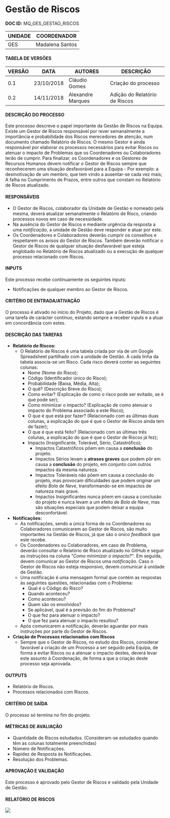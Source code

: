 # Gestão de Riscos

**DOC ID:** MQ_GES_GESTAO_RISCOS

| UNIDADE | COORDENADOR |
|---------|-------------|
|GES|Madalena Santos|

#### **TABELA DE VERSÕES**
| VERSÃO | DATA | AUTORES | DESCRIÇÃO |
|-|-|-|-|
| 0.1 | 23/10/2018 | Cláudio Gomes | Criação do processo |
| 0.2 | 14/11/2018 | Alexandre Marques | Adição do Relatório de Riscos|

#### **DESCRIÇÃO DO PROCESSO**
Este processo descreve o papel importante da Gestão de Riscos na Equipa. Existe um Gestor de Riscos responsável por rever semanalmente a importância e probabilidade dos Riscos merecedores de atenção, num documento chamado Relatório de Riscos. O mesmo Gestor é ainda responsável por elaborar os processos necessários para evitar Riscos ou atenuar o impacto de Problemas que os Coordenadores ou Colaboradores terão de cumprir. Para finalizar, os Coordenadores e os Gestores de Recursos Humanos devem notificar o Gestor de Riscos sempre que reconhecerem uma situação desfavorável para a Equipa - Por exemplo: a desmotivação de um membro, que tem vindo a ausentar-se cada vez mais; A falha no Cumprimento de Prazos, entre outros que constam no Relatório de Riscos atualizado.

#### **RESPONSÁVEIS**

- O Gestor de Riscos, colaborador da Unidade de Gestão e nomeado pela mesma, deverá atualizar semanalmente o Relatório de Risco, criando processos novos em caso de necessidade.
- Na ausência do Gestor de Riscos e mediante urgência da resposta a uma *notificação*, a unidade de Gestão deve responder e atuar por este.
- Os Coordenadores e Colaboradores deverão cumprir os conselhos e respeitarem os avisos do Gestor de Riscos. Também deverão notificar o Gestor de Riscos de qualquer situação desfavorável que esteja englobado no Relatório de Riscos atualizado ou a execução de qualquer processo relacionado com Riscos.

#### **INPUTS**
Este processo recebe continuamente os seguintes inputs:
- Notificações de qualquer membro ao Gestor de Riscos.

#### **CRITÉRIO DE ENTRADA/ATIVAÇÃO**
O processo é ativado no início do Projeto, dado que a Gestão de Riscos é uma tarefa de carácter contínuo, estando sempre a receber inputs e a atuar em concordância com estes.

#### **DESCRIÇÃO DAS TAREFAS**
- **Relatório de Riscos:**
  - O Relatório de Riscos é uma tabela criada por via de um Google Spreadsheet partilhado com a unidade de Gestão. A cada linha da tabela associa-se um Risco. Cada risco deverá conter as seguintes colunas:
    - Nome (Nome do Risco);
    - Código (Identificador único do Risco);
    - Probabilidade (Baixa, Média, Alta);
    - O quê? (Descrição Breve do Risco);
    - Como evitar? (Explicação de como o risco pode ser evitado, se é que pode ser);
    - Como minimizar o impacto? (Explicação de como atenuar o impacto do Problema associado a este Risco);
    - O que é que está por fazer? (Relacionado com as últimas duas colunas, a explicação do que é que o Gestor de Riscos ainda tem de fazer);
    - O que é que está feito? (Relacionado com as últimas três colunas, a explicação do que é que o Gestor de Riscos já fez);
    - Impacto (Insignificante, Tolerável, Sério, Catastrófico);
      - Impactos Catastróficos põem em causa a **conclusão** do projeto.
      - Impactos Sérios levam a **atrasos graves** que podem pôr em causa a **conclusão** do projeto, em conjunto com outros impactos da mesma natureza.
      - Impactos Toleráveis não põem em causa a conclusão do projeto, mas provocam dificuldades que podem originar um efeito *Bola de Neve*, transformando-se em impactos de natureza mais grave.
      - Impactos Insignificantes nunca põem em causa a conclusão do projeto e nunca levam a um efeito de *Bola de Neve*, mas são situações especiais que podem deixar a equipa desconfortável.
- **Notificações:**
  - As notificações, sendo a única forma de os Coordenadores ou Colaboradores comunicarem ao Gestor de Riscos, são muito importantes na Gestão de Riscos, já que são o único *feedback* que este recebe.
  - Os Coordenadores ou Colaboradores, em caso de Problema, deverão consultar o Relatório de Risco atualizado no GitHub e seguir as instruções na coluna *"Como minimizar o impacto?"*. Em seguida, devem comunicar ao Gestor de Riscos uma *notificação*. Caso o Gestor de Riscos não esteja responsivo, devem comunicar à unidade de Gestão.
  - Uma notificação é uma mensagem formal que contém as respostas às seguintes questões, relacionadas com o Problema:
    - Qual é o Código do Risco?
    - Quando aconteceu?
    - Como aconteceu?
    - Quem são os envolvidos?
    - Se aplicável, qual é a previsão do fim do Problema?
    - O que fez para atenuar o impacto?
    - O que fez para atenuar o impacto resultou?
  - Após comunicarem a notificação, deverão aguardar por mais instruções por parte do Gestor de Riscos.
- **Criação de Processos relacionados com Riscos**
  - Sempre que o Gestor de Riscos, no estudo dos Riscos, considerar favorável a criação de um Processo a ser seguido pela Equipa, de forma a evitar Riscos ou a atenuar o impacto destes, deverá levar este assunto à Coordenação, de forma a que a criação deste processo seja aprovada.

#### **OUTPUTS**
- Relatório de Riscos.
- Processos relacionados com Riscos.

#### **CRITÉRIO DE SAÍDA**
O processo só termina no fim do projeto.

#### **MÉTRICAS DE AVALIAÇÃO**
- Quantidade de Riscos estudados. (Consideram-se estudados quando têm as colunas totalmente preenchidas)
- Número de Notificações.
- Rapidez de Resposta às Notificações.
- Resolução dos Problemas.

#### **APROVAÇÃO E VALIDAÇÃO**

Este processo é aprovado pelo Gestor de Riscos e validado pela Unidade de Gestão.

#### **RELATÓRIO DE RISCOS**
![](https://user-images.githubusercontent.com/34454795/48516431-43164100-e85b-11e8-9f06-19e697ccf39c.png)
